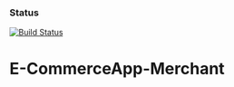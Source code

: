 ### Status
[![Build Status](https://travis-ci.com/RowlandOti/E-CommerceApp-Merchant.svg?branch=master)](https://travis-ci.com/RowlandOti/E-CommerceApp-Merchant)


# E-CommerceApp-Merchant
